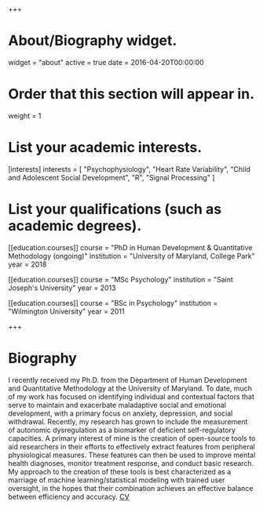 +++
# About/Biography widget.
widget = "about"
active = true
date = 2016-04-20T00:00:00

# Order that this section will appear in.
weight = 1

# List your academic interests.
[interests]
  interests = [
    "Psychophysiology",
    "Heart Rate Variability",
    "Child and Adolescent Social Development", 
    "R", 
    "Signal Processing"
  ]

# List your qualifications (such as academic degrees).
[[education.courses]]
  course = "PhD in Human Development & Quantitative Methodology (ongoing)"
  institution = "University of Maryland, College Park"
  year = 2018

[[education.courses]]
  course = "MSc Psychology"
  institution = "Saint Joseph's University"
  year = 2013

[[education.courses]]
  course = "BSc in Psychology"
  institution = "Wilmington University"
  year = 2011
 
+++

# Biography

I recently received my Ph.D. from the Department of Human Development and Quantitative Methodology at the University of Maryland. To date, much of my work has focused on identifying individual and contextual factors that serve to maintain and exacerbate maladaptive social and emotional development, with a primary focus on anxiety, depression, and social withdrawal. Recently, my research has grown to include the measurement of autonomic dysregulation as a biomarker of deficient self-regulatory capacities. A primary interest of mine is the creation of open-source tools to aid researchers in their efforts to effectively extract features from peripheral physiological measures. These features can then be used to improve mental health diagnoses, monitor treatment response, and conduct basic research. My approach to the creation of these tools is best characterized as a marriage of machine learning/statistical modeling with trained user oversight, in the hopes that their combination achieves an effective balance between efficiency and accuracy. [CV](https://mgb-research.netlify.com/pdf/barstead_cv.pdf)